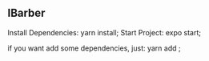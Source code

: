 ## IBarber
Install Dependencies: yarn install;
Start Project: expo start;

if you want add some dependencies, just: yarn add <NameOfDependencies>;
